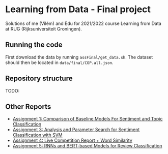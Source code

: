 # Learning from Data - Final project

Solutions of me (Vilém) and Edu for 2021/2022 course Learning from Data at RUG (Rijksuniversiteit Groningen).

## Running the code

First download the data by running `assFinal/get_data.sh`.
The dataset should then be located in `data/final/COP.all.json`.

## Repository structure

TODO:

## Other Reports

- [Assignment 1: Comparison of Baseline Models For Sentiment and Topic Classification](meta/ass1.pdf)
- [Assignment 3: Analysis and Parameter Search for Sentiment Classification with SVM](meta/ass3.pdf)
- [Assignment 4: Live Competition Report + Word Similarity](meta/ass4.pdf)
- [Assignment 5: RNNs and BERT-based Models for Review Classification](meta/ass5.pdf)
